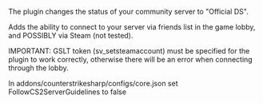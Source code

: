 The plugin changes the status of your community server to "Official DS".

Adds the ability to connect to your server via friends list in the game lobby, and POSSIBLY via Steam (not tested).

IMPORTANT:
GSLT token (sv_setsteamaccount) must be specified for the plugin to work correctly, otherwise there will be an error when connecting through the lobby.

In addons/counterstrikesharp/configs/core.json set FollowCS2ServerGuidelines to false
